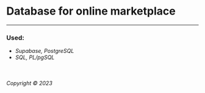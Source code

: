 # Database for online marketplace   
___  

### Used:  
- _Supabase, PostgreSQL_ 
- _SQL, PL/pgSQL_  

&nbsp;



###### _Copyright © 2023_
